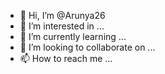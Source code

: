 - 👋 Hi, I’m @Arunya26
- 👀 I’m interested in ...
- 🌱 I’m currently learning ...
- 💞️ I’m looking to collaborate on ...
- 📫 How to reach me ...

<!---
Arunya.D/Arunya.Dis a ✨ special ✨ repository because its `README.md` (this file) appears on your GitHub profile.
You can click the Preview link to take a look at your changes.
--->
